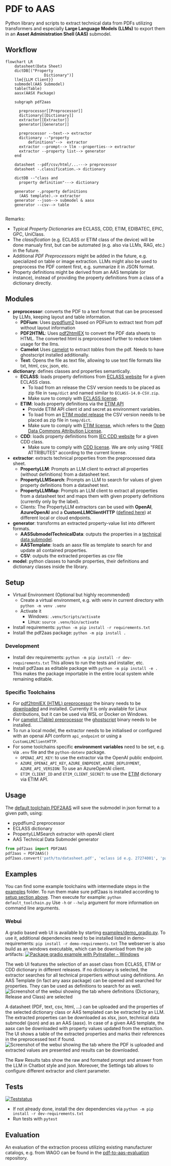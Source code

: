 # PDF to AAS

Python library and scripts to extract technical data from PDFs utilizing transformers and especially **Large Language Models (LLMs)** to export them in an **Asset Administration Shell (AAS)** submodel.

## Workflow

```mermaid
flowchart LR
    datasheet(Data Sheet)
    dictDB[("Property 
                 Dictionary")]
    llm{{LLM Client}}
    submodel(AAS Submodel)
    table(Table)
    aasx(AASX Package)

    subgraph pdf2aas

      preprocessor[[Preprocessor]]
      dictionary[[Dictionary]]
      extractor[[Extractor]]
      generator[[Generator]]

      preprocessor --text--> extractor
      dictionary --"property 
          definitions"-->  extractor
      extractor --prompt--> llm --properties--> extractor
      extractor --property list--> generator
    end

    datasheet --pdf/csv/html/...---> preprocessor
    datasheet -.classification.-> dictionary

    dictDB --"class and
      property definition"---> dictionary
    
    generator -.property definitions
      (AAS template).-> extractor
    generator --json--> submodel & aasx
    generator --csv--> table
    
```

Remarks:

* Typical *Property Dictionaries* are ECLASS, CDD, ETIM, EDIBATEC, EPIC, GPC, UniClass.
* The *classification* (e.g. ECLASS or ETIM class of the device) will be done manualy first, but can be automated (e.g. also via LLMs, RAG, etc.) in the future.
* Additional *PDF Preprocessors* might be added in the future, e.g. specialized on table or image extraction.
LLMs might also be used to preprocess the PDF content first, e.g. summarize it in JSON format.
* Property definitions might be derived from an AAS template (or instance), instead of providing the property definitions from a class of a dictionary directly.

## Modules

* **preprocessor**: converts the PDF to a text format that can be processed by LLMs, keeping layout and table information.
  * **PDFium**: Uses [pypdfium2](https://github.com/pypdfium2-team/pypdfium2) based on PDFium to extract text from pdf without layout information
  * **PDF2HTML**: Uses [pdf2htmlEX](https://github.com/pdf2htmlEX/pdf2htmlEX) to convert the PDF data sheets to HTML.
    The converted html is preprocessed further to reduce token usage for the llms.
  * **Camelot** Uses [camelot](https://github.com/camelot-dev/camelot) to extract *tables* from the pdf. Needs to have ghostscript installed additionally.
  * **Text**: Opens the file as text file, allowing to use text file formats like txt, html, csv, json, etc.
* **dictionary**: defines classes and properties semantically.
  * **ECLASS**: loads property definitions from [ECLASS website](https://eclass.eu/en/eclass-standard/search-content) for a given ECLASS class.
    * To load from an release the CSV version needs to be placed as zip file in `temp/dict` and named similar to `ECLASS-14.0-CSV.zip`.
    * Make sure to comply with [ECLASS license](https://eclass.eu/en/eclass-standard/licenses).
  * **ETIM**: loads property definitions via the [ETIM API](https://etimapi.etim-international.com/)
    * Provide ETIM API client id and secret as environment variables.
    * To load from an [ETIM model release](https://www.etim-international.com/downloads/?_sft_downloadcategory=model-releases&_sft_language=etim-english&_sft_format=csv&_sft_unit=metric) the CSV version needs to be placed as zip file in `temp/dict`.
    * Make sure to comply with [ETIM license](https://www.etim-international.com/classification/license-info/), which refers to the [Open Data Commons Attribution License](https://opendatacommons.org/licenses/by/1.0/).
  * **CDD**: loads property definitions from [IEC CDD website](https://cdd.iec.ch/) for a given CDD class.
    * Make sure to comply with [CDD license](https://cdd.iec.ch/cdd/iec62683/iec62683.nsf/License?openPage). We are only using "FREE ATTRIBUTES" according to the current license.
* **extractor**: extracts technical properties from the preprocessed data sheet.
  * **PropertyLLM**: Prompts an LLM client to extract all properties (without definitions) from a datasheet text.
  * **PropertyLLMSearch**: Prompts an LLM to search for values of given property definitions from a datasheet text.
  * **PropertyLLMMap**: Prompts an LLM client to extract all properties from a datasheet text and maps them with given property definitions (currently only by the label).
  * Clients: The PropertyLLM extractors can be used with **OpenAI**, **AzureOpenAI** and a **CustomLLMClientHTTP** ([defined here](src/pdf2aas/extractor/customLLMClient.py)) at different local or cloud endpoints. 
* **generator**: transforms an extracted property-value list into different formats.
  * **AASSubmodelTechnicalData**: outputs the properties in a [technical data submodel](https://github.com/admin-shell-io/submodel-templates/tree/main/published/Technical_Data/1/2).
  * **AASTemplate**: loads an aasx file as template to search for and update all contained properties. 
  * **CSV**: outputs the extracted properties as csv file
* **model**: python classes to handle properties, their definitions and dictionary classes inside the library.

## Setup

* Virtual Environment (Optional but highly recommended)
  * Create a virtual environment, e.g. with venv in current directory with `python -m venv .venv`
  * Activate it
    * Windows: `.venv/Scripts/activate`
    * Linux: `source .venv/bin/activate`
* Install requirements: `python -m pip install -r requirements.txt`
* Install the pdf2aas package: `python -m pip install .`

### Development

* Install dev requirements: `python -m pip install -r dev-requirements.txt`
  This allows to run the tests and installer, etc.
* Install pdf2aas as editable package with `python -m pip install -e .`
  This makes the package importable in the entire local system while remaining editable.

### Specific Toolchains

* For [pdf2htmlEX (HTML) preprocessor](src/pdf2aas/preprocessor/pdf_pdf2htmlEX.py) the binary needs to be [downloaded](https://github.com/pdf2htmlEX/pdf2htmlEX/wiki/Download) and installed. Currently it is only available for Linux distributions, but it can be used via WSL or Docker on Windows.
* For [camelot (Table) preprocessor](src/pdf2aas/preprocessor/pdf_camelot.py) the [ghostscript](https://camelot-py.readthedocs.io/en/master/user/install-deps.html) binary needs to be installed.
* To run a local model, the extractor needs to be initialised or configured with an openai API conform `api_endpoint` or using a `CustomLLMClientHTTP`.
* For some toolchains specific **environment variables** need to be set, e.g. via `.env` file and the `python-dotenv` package.
  * `OPENAI_API_KEY`: to use the extractor via the OpenAI public endpoint.
  * `AZURE_OPENAI_API_KEY`, `AZURE_ENDPOINT`, `AZURE_DEPLOYMENT`, `AZURE_API_VERSION`: To use an AzureOpenAI client.
  * `ETIM_CLIENT_ID` and `ETIM_CLIENT_SECRET`: to use the [ETIM](src/pdf2aas/dictionary/etim.py) dictionary via ETIM API.

## Usage

The [default toolchain PDF2AAS](src/pdf2aas/core.py) will save the submodel in json format to a given path, using:

* pypdfium2 preprocessor
* ECLASS dictionary
* PropertyLLMSearch extractor with openAI client
* AAS Technical Data Submodel generator

```py
from pdf2aas import PDF2AAS
pdf2aas = PDF2AAS()
pdf2aas.convert('path/to/datasheet.pdf', 'eclass id e.g. 27274001', 'path/to/submodel.json')
```

## Examples

You can find some example toolchains with intermediate steps in the [examples](examples/) folder.
To run them make sure pdf2aas is installed according to [setup section above](#setup).
Then execute for example: `python default_toolchain.py`
Use `-h` or `--help` argument for more information on command line arguments.

### Webui

A gradio based web UI is available by starting [examples/demo_gradio.py]().
To use it, additional dependencies need to be installed listed in demo-requirements: `pip install -r demo-requirements.txt`
The webserver is also build as an windows executable, which can be download from the job artifacts: [![Package gradio example with PyInstaller - Windows](https://github.com/JGrothoff/pdf-to-aas/actions/workflows/pyinstaller-demo-gradio-win.yml/badge.svg?branch=main)](https://github.com/JGrothoff/pdf-to-aas/actions/workflows/pyinstaller-demo-gradio-win.yml)

The web UI features the selection of an asset class from ECLASS, ETIM or CDD dictionary in different releases.
If no dictionary is selected, the extractor searches for all technical propertiers without using definitions.
An AAS Template (in fact any aasx package) can be opened and searched for properties. They can be used as definitions to search for as well.
![Screenshot of the webui showing the tab where definitions (Dictionary, Release and Class) are selected](doc/example_webui_definitions.png)

A datasheet (PDF, text, csv, html, ...) can be uploaded and the properties of the selected dictionary class or AAS templated can be extracted by an LLM.
The extracted properties can be downloaded as xlsx, json, technical data submodel (json) and as an AAS (aasx).
In case of a given AAS template, the aasx can be downloaded with property values updated from the extraction.
The UI shows a table of the extracted properties and marks their references in the preprocessed text if found.
![Screenshot of the webui showing the tab where the PDF is uploaded and extracted values are presented and results can be downloaded.](doc/example_webui_extract.png)

The Raw Results tabs show the raw and formated prompt and answer from the LLM in Chatbot style and json.
Moreover, the Settings tab allows to configure different extractor and client parameter.

## Tests

[![Teststatus](https://github.com/JGrothoff/pdf-to-aas/actions/workflows/test.yml/badge.svg)](https://github.com/JGrothoff/pdf-to-aas/actions/workflows/test.yml)

* If not already done, install the dev dependencies via `python -m pip install -r dev-requirements.txt`
* Run tests with `pytest`

## Evaluation

An evaluation of the extraction process utilizing existing manufacturer catalogs, e.g. from WAGO can be found in the [pdf-to-aas-evaluation](https://github.com/JGrothoff/pdf-to-aas-evaluation) repository.
